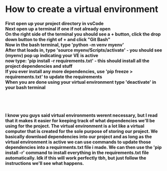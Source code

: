 <h1>How to create a virtual environment</h1>
<h4>First open up your project directory in vsCode <br>
  Next open up a terminal if one if not already open <br>
On the right side of the terminal you should see a + button, click the drop down button to the right of + and click "Git Bash" <br>
Now in the bash terminal, type 'python -m venv myenv' <br>
After that loads in, type 'source myenv/Scripts/activate' - you should see (myenv) pop up indicating your VE is active <br>
now type: 'pip install -r requirements.txt' - this should install all the project dependencies and stuff <br>
If you ever install any more dependencies, use 'pip freeze > requirements.txt' to update the requirements <br>
When you are done using your virtual environment type 'deactivate' in your bash terminal</h4>
<br><br>
<h4>I know you guys said virtual environments werent necessary, but I read that it makes it easier for keeping track of what dependencies we'll be using for the project.
The virtual environment is a lot like a virtual computer that is created for the sole purpose of storing our project. We basically download dependencies into our project and as long as the virtual environment is active 
we can use commands to update those dependencies into a requirments.txt file i made. We can then use the 'pip install -r' command to install everything in the requirements.txt file automatically. Idk if this will work 
perfectly tbh, but just follow the instructions we'll see what happens.

